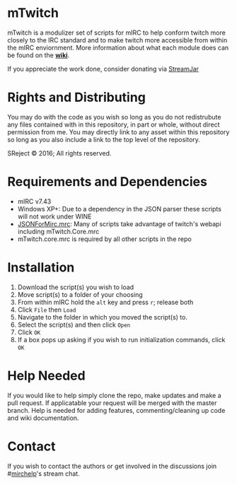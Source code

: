 # mTwitch
mTwitch is a modulizer set of scripts for mIRC to help conform twitch more closely to the IRC standard and to make twitch more accessible from within the mIRC enviornment. More information about what each module does can be found on the **[wiki](https://github.com/SReject/mTwitch/wiki)**. 

If you appreciate the work done, consider donating via [StreamJar](https://streamjar.tv/tip/SReject)

# Rights and Distributing
You may do with the code as you wish so long as you do not redistrubute any files contained with in this repository, in part or whole, without direct permission from me. You may directly link to any asset within this repository so long as you also include a link to the top level of the repository.  

SReject © 2016; All rights reserved.  

# Requirements and Dependencies
* mIRC v7.43
* Windows XP+: Due to a dependency in the JSON parser these scripts will not work under WINE
* [JSONForMirc.mrc](https://raw.githubusercontent.com/SReject/mTwitch/master/resources/JSONForMirc.mrc): Many of scripts take advantage of twitch's webapi including mTwitch.Core.mrc
* mTwitch.core.mrc is required by all other scripts in the repo

# Installation
1. Download the script(s) you wish to load
2. Move script(s) to a folder of your choosing
3. From within mIRC hold the `alt` key and press `r`; release both
4. Click `File` then `Load`
5. Navigate to the folder in which you moved the script(s) to.
6. Select the script(s) and then click `Open`
7. Click `OK`
8. If a box pops up asking if you wish to run initialization commands, click `OK`

# Help Needed
If you would like to help simply clone the repo, make updates and make a pull request. If applicatable your request will be merged with the master branch. Help is needed for adding features, commenting/cleaning up code and wiki documentation.

# Contact
If you wish to contact the authors or get involved in the discussions join #[mirchelp](http://twitch.tv/mirchelp)'s stream chat.


